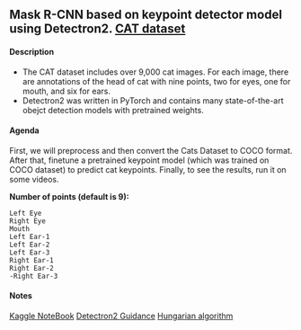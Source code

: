 ## Mask R-CNN based on keypoint detector model using Detectron2. [CAT dataset](https://www.kaggle.com/crawford/cat-dataset)

#### Description
- The CAT dataset includes over 9,000 cat images. For each image, there are annotations of the head of cat with nine points, two for eyes, one for mouth, and six for ears.
- Detectron2 was written in PyTorch and contains many state-of-the-art obejct detection models with pretrained weights.

#### Agenda
First, we will preprocess and then convert the Cats Dataset to COCO format. After that, finetune a pretrained keypoint model (which was trained on COCO dataset) to predict cat keypoints. Finally, to see the results, run it on some videos.

**Number of points (default is 9):**
```
Left Eye
Right Eye
Mouth
Left Ear-1
Left Ear-2
Left Ear-3
Right Ear-1
Right Ear-2
-Right Ear-3
```

#### Notes
[Kaggle NoteBook](https://www.kaggle.com/maximkumundzhiev/tf-keras-keypointdetection-within-cat-dataset)
[Detectron2 Guidance]( https://colab.research.google.com/drive/16jcaJoc6bCFAQ96jDe2HwtXj7BMD_-m5)
[Hungarian algorithm](https://towardsdatascience.com/computer-vision-for-tracking-8220759eee85)

